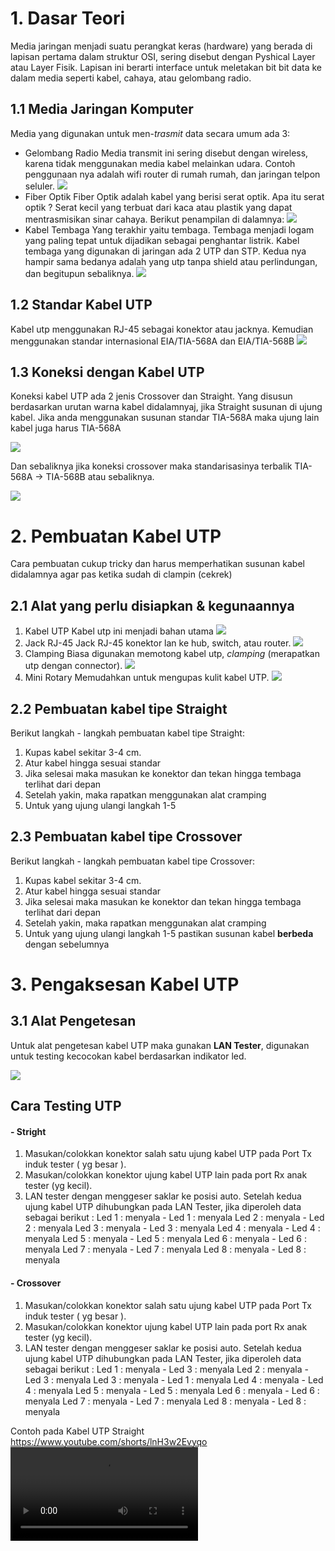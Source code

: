 # 1. Dasar Teori
Media jaringan menjadi suatu perangkat keras (hardware) yang berada di lapisan pertama dalam struktur OSI, sering disebut dengan Pyshical Layer atau Layer Fisik. Lapisan ini berarti interface untuk meletakan bit bit data ke dalam media seperti kabel, cahaya, atau gelombang radio.

## 1.1 Media Jaringan Komputer
Media yang digunakan untuk men-*trasmit* data secara umum ada 3:
* Gelombang Radio
Media transmit ini sering disebut dengan wireless, karena tidak menggunakan media kabel melainkan udara. Contoh penggunaan nya adalah wifi router di rumah rumah, dan jaringan telpon seluler.
![](https://events.rumah123.com/news-content/img/2022/07/13144353/router-tp-link.jpg)
* Fiber Optik
Fiber Optik adalah kabel yang berisi serat optik. Apa itu serat optik ? Serat kecil yang terbuat dari kaca atau plastik yang dapat mentrasmisikan sinar cahaya. Berikut penampilan di dalamnya:
![](https://kominfo.sulselprov.go.id/upload/post/1513603163.jpg)
* Kabel Tembaga
Yang terakhir yaitu tembaga. Tembaga menjadi logam yang paling tepat untuk dijadikan sebagai penghantar listrik. Kabel tembaga yang digunakan di jaringan ada 2 UTP dan STP. Kedua nya hampir sama bedanya adalah yang utp tanpa shield atau perlindungan, dan begitupun sebaliknya.
![](https://i0.wp.com/4.bp.blogspot.com/-f9P1UL1CofA/Vsq1w6KN59I/AAAAAAAADkM/GE8k5AQCVfA/s1600/kabel%2Blistrik.jpg)

## 1.2 Standar Kabel UTP
Kabel utp menggunakan RJ-45 sebagai konektor atau jacknya. Kemudian menggunakan standar internasional EIA/TIA-568A dan EIA/TIA-568B 
![](https://iebmedia.com/wp-content/uploads/2012/12/ieb4637_3.gif)
## 1.3 Koneksi dengan Kabel UTP
Koneksi kabel UTP ada 2 jenis Crossover dan Straight. Yang disusun berdasarkan urutan warna kabel didalamnyaj, jika Straight susunan di ujung kabel. Jika anda menggunakan susunan standar TIA-568A maka ujung lain kabel juga harus TIA-568A

![](https://www.nesabamedia.com/wp-content/uploads/2018/06/Susunan-Kabel-Straight-Final.jpg)

Dan sebaliknya jika koneksi crossover maka standarisasinya terbalik TIA-568A -> TIA-568B atau sebaliknya.

![](https://www.nesabamedia.com/wp-content/uploads/2018/06/Susunan-Kabel-Cross-Final.jpg)

# 2. Pembuatan Kabel UTP
Cara pembuatan cukup tricky dan harus memperhatikan susunan kabel didalamnya agar pas ketika sudah di clampin (cekrek)
## 2.1 Alat yang perlu disiapkan & kegunaannya
1. Kabel UTP
Kabel utp ini menjadi bahan utama 
![](https://i.ibb.co/rp6mkyb/Whats-App-Image-2022-08-27-at-11-20-05.jpg)
2. Jack RJ-45
Jack RJ-45 konektor lan ke hub, switch, atau router.
![](https://i.ibb.co/yF44Ft3/Whats-App-Image-2022-08-27-at-11-20-08.jpg)
3. Clamping
Biasa digunakan memotong kabel utp, *clamping* (merapatkan utp dengan connector).
![](https://cf.shopee.co.id/file/e738b46e9d37d5c5c83d381b0c4e82ad)
4. Mini Rotary
Memudahkan untuk mengupas kulit kabel UTP.
![](https://i.ibb.co/mtTpdHW/Whats-App-Image-2022-08-27-at-11-20-07.jpg)
## 2.2 Pembuatan kabel tipe Straight
Berikut langkah - langkah pembuatan kabel tipe Straight:
1. Kupas kabel sekitar 3-4 cm.
2. Atur kabel hingga sesuai standar
3. Jika selesai maka masukan ke konektor dan tekan hingga tembaga terlihat dari depan
4. Setelah yakin, maka rapatkan menggunakan alat cramping
5. Untuk yang ujung ulangi langkah 1-5
## 2.3 Pembuatan kabel tipe Crossover 
Berikut langkah - langkah pembuatan kabel tipe Crossover:
1. Kupas kabel sekitar 3-4 cm.
2. Atur kabel hingga sesuai standar
3. Jika selesai maka masukan ke konektor dan tekan hingga tembaga terlihat dari depan
4. Setelah yakin, maka rapatkan menggunakan alat cramping
5. Untuk yang ujung ulangi langkah 1-5 pastikan susunan kabel **berbeda** dengan sebelumnya
# 3. Pengaksesan Kabel UTP
## 3.1 Alat Pengetesan 

Untuk alat pengetesan kabel UTP maka gunakan **LAN Tester**, digunakan untuk testing kecocokan kabel berdasarkan indikator led.

![](https://i.ibb.co/BKC8qHY/Whats-App-Image-2022-08-27-at-11-19-54.jpg)

## Cara Testing UTP
#### - Stright
1. Masukan/colokkan konektor salah satu ujung kabel UTP pada Port Tx induk tester ( yg besar ).
2. Masukan/colokkan konektor ujung kabel UTP lain pada port Rx anak tester (yg kecil).
3. LAN tester dengan menggeser saklar ke posisi auto.
Setelah kedua ujung kabel UTP dihubungkan pada LAN Tester, jika diperoleh data sebagai berikut :
Led 1 : menyala  - Led 1 : menyala
Led 2 : menyala  - Led 2 : menyala
Led 3 : menyala  - Led 3 : menyala
Led 4 : menyala  - Led 4 : menyala
Led 5 : menyala  - Led 5 : menyala
Led 6 : menyala  - Led 6 : menyala
Led 7 : menyala  - Led 7 : menyala
Led 8 : menyala  - Led 8 : menyala

#### - Crossover

1. Masukan/colokkan konektor salah satu ujung kabel UTP pada Port Tx induk tester ( yg besar ).
2. Masukan/colokkan konektor ujung kabel UTP lain pada port Rx anak tester (yg kecil).
3. LAN tester dengan menggeser saklar ke posisi auto.
Setelah kedua ujung kabel UTP dihubungkan pada LAN Tester, jika diperoleh data sebagai berikut :
Led 1 : menyala  - Led 3 : menyala
Led 2 : menyala  - Led 3 : menyala
Led 3 : menyala  - Led 1 : menyala
Led 4 : menyala  - Led 4 : menyala
Led 5 : menyala  - Led 5 : menyala
Led 6 : menyala  - Led 6 : menyala
Led 7 : menyala  - Led 7 : menyala
Led 8 : menyala  - Led 8 : menyala

Contoh pada Kabel UTP Straight
https://www.youtube.com/shorts/lnH3w2Evyqo
![](https://github.com/D4-IT-A-21/PRAKTIKUM-IT-A/blob/PKJ_CABLING/assets/testing.mp4)